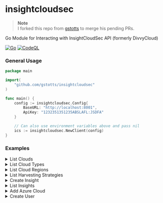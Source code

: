 # insightcloudsec
> **Note**  
> I forked this repo from [gstotts](https://github.com/gstotts/insightcloudsec) to merge his pending PRs.

Go Module for Interacting with InsightCloudSec API (formerly DivvyCloud)

[![Go](https://github.com/gstotts/insightcloudsec/actions/workflows/go.yml/badge.svg)](https://github.com/gstotts/insightcloudsec/actions/workflows/go.yml)
[![CodeQL](https://github.com/gstotts/insightcloudsec/actions/workflows/codeql-analysis.yml/badge.svg)](https://github.com/gstotts/insightcloudsec/actions/workflows/codeql-analysis.yml)

### General Usage

```go 
package main

import(
    "github.com/gstotts/insightcloudsec"
)

func main() {
    config := insightcloudsec.Config{
        BaseURL: "http://localhost:8001",
        ApiKey: "1232351351235ABSLAFL:JSDFA"
    }

    // Can also use environment variables above and pass nil
    ics := insightcloudsec.NewClient(config)
}

```

### Examples

<details><summary>List Clouds</summary>

```go
package main

import (
	"fmt"

	"github.com/gstotts/insightcloudsec"
)

func main() {
	// Get a client
	c, err := insightcloudsec.NewClient(nil)
	if err != nil {
		fmt.Println(err)
	}

	clouds, err := c.Clouds.List()
	if err != nil {
		fmt.Println(err)
	}
	for _, cloud := range clouds.Clouds {
		fmt.Println(cloud.Name)
	}
}
```
</details>
<details><summary>List Cloud Types</summary>

```go
package main

import (
	"fmt"

	"github.com/gstotts/insightcloudsec"
)

func main() {
	// Get a client
	c, err := insightcloudsec.NewClient(nil)
	if err != nil {
		fmt.Println(err)
	}

	types, err := c.Clouds.ListTypes()
	if err != nil {
		fmt.Println(err)
	}
	for _, t := range types.CloudTypesList {
		fmt.Println(t.Name)
	}
}
```
</details>
<details><summary>List Cloud Regions</summary>
	
```go
package main

import (
	"fmt"
	"os"

	"github.com/gstotts/insightcloudsec"
)

func main() {
	// Get a client
	c, err := insightcloudsec.NewClient(nil)
	if err != nil {
		fmt.Println(err)
	}

	clouds, err := c.Clouds.ListClouds()
	if err != nil {
		fmt.Println(err)
		os.Exit(1)
	}
	for _, cloud := range clouds.Clouds {
		fmt.Printf("Name: %s\n", cloud.Name)
		regions, _ := c.ListCloudRegions(cloud)
		fmt.Println("Regions:")
		for _, region := range regions.Regions {
			fmt.Printf("- %s\n", region.Name)
		}
	}
}
```
</details>
<details><summary>List Harvesting Strategies</summary>

```go
package main

import (
	"fmt"
	"os"

	"github.com/gstotts/insightcloudsec"
)

func main() {
	// Get a client
	c, err := insightcloudsec.NewClient(nil)
	if err != nil {
		fmt.Println(err)
	}

	hs, err := c.Clouds.ListHarvestingStrategies()
	if err != nil {
		fmt.Println(err)
		os.Exit(1)
	}
	for _, s := range hs {
		fmt.Printf("Name: %s\n", s.Name)
	}
}
```
</details>
<details><summary>Create Insight</summary>

```go
package main

import (
	"github.com/gstotts/insightcloudsec"
)

func main() {

	filter := insightcloudsec.InsightFilter{}
	filter.Name = "divvy.filter.cloud_trail_in_all_regions"
	insight := insightcloudsec.Insight{}
	insight.Name = "Test Divvy Insight"
	insight.Description = "Test Divvy Insight Description"
	insight.Severity = insightcloudsec.INSIGHT_SEVERITY_MINOR
	insight.Tags = nil
	insight.Badges = nil
	insight.BadgeFilterOperator = ""
	insight.ResourceTypes = []string{"divvyorganizationservice"}
	insight.Filters = []insightcloudsec.InsightFilter{filter}

	ics, _ := insightcloudsec.NewClient(nil)
	ics.Insights.Create(insight)

}

```
</details>
<details><summary>List Insights</summary>
	
```go
package main

import (
	"fmt"
	"os"

	"github.com/gstotts/insightcloudsec"
)

func main() {
	// Get a client
	c, err := insightcloudsec.NewClient(nil)
	if err != nil {
		fmt.Println(err)
	}

	insights, err := c.Insights.List()
	if err != nil {
		fmt.Println(err)
		os.Exit(1)
	}
	for _, insight := range insights {
		fmt.Printf("       Name: %s\n", insight.Name)
		fmt.Printf("Description: %s\n\n", insight.Description)
	}
}
```
</details>

<details><summary>Add Azure Cloud</summary>

```go
package main

import (
	"fmt"

	"github.com/gstotts/insightcloudsec"
)

func main() {
	ics, _ := insightcloudsec.NewClient(nil)

	azure_cloud := insightcloudsec.AzureCloudAccount{
		CreationParameters: insightcloudsec.CloudAccountParameters{
			CloudType:      insightcloudsec.AZURE_CLOUD_TYPE,
			AuthType:       insightcloudsec.STANDARD_AUTH,
			Name:           "Azure Test",
			ApiKeyOrCert:   "1111111111111111111111111111",
			TenantID:       "01234567-1234-1234-1234-012345678901",
			SubscriptionID: "01234567-1234-1234-1234-012345678901",
			AppID:          "01234567-1234-1234-1234-012345678901",
		},
	}
	account, err := ics.Clouds.AddAzureCloud(azure_cloud)
	if err != nil {
		fmt.Println(err)
	}
	fmt.Println(account)
}

```
</details>

<details><summary>Create User</summary>

```go
package main

import (
	"fmt"

	"github.com/gstotts/insightcloudsec"
)

func main() {
	ics, _ := insightcloudsec.NewClient(nil)
	details, err := ics.Users.Create(insightcloudsec.User{
		Name:        "Testy McTester",
		Username:    "tmctester",
		Email:       "tmctester@test.com",
		Password:    "testpassword123",
		AccessLevel: "BASIC_USER",
	})

	if err != nil {
		fmt.Println(err)
	}

	fmt.Println(details)
}
```
</details>
